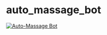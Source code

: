 # auto_massage_bot

[![Auto-Massage Bot](https://github.com/Selfie-bd/auto_massage_bot/actions/workflows/auto-massage-bot.yml/badge.svg)](https://github.com/Selfie-bd/auto_massage_bot/actions/workflows/auto-massage-bot.yml)
